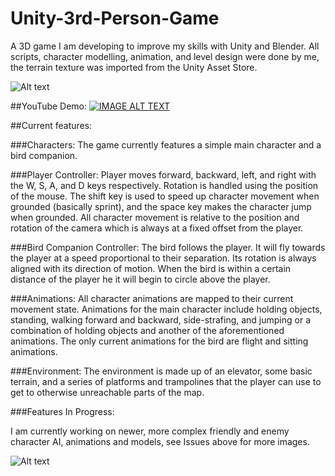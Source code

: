 # Unity-3rd-Person-Game
A 3D game I am developing to improve my skills with Unity and Blender. All scripts, character modelling, animation,
and level design were done by me, the terrain texture was imported from the Unity Asset Store.

![Alt text](https://cloud.githubusercontent.com/assets/9647946/14074052/f8c7df92-f482-11e5-82ca-f57a938fd840.png?raw=true "Version 1")

##YouTube Demo:
[![IMAGE ALT TEXT](http://img.youtube.com/vi/kfaUY4PPUWg/0.jpg)](http://www.youtube.com/watch?v=kfaUY4PPUWg "YouTube Demo")

##Current features:


###Characters:
The game currently features a simple main character and a bird companion.

###Player Controller:
Player moves forward, backward, left, and right with the W, S, A, and D keys respectively. 
Rotation is handled using the position of the mouse. The shift key is used to speed up character 
movement when grounded (basically sprint), and the space key makes the character jump when grounded. 
All character movement is relative to the position and rotation of the camera which is always at a 
fixed offset from the player.

###Bird Companion Controller:
The bird follows the player. It will fly towards the player at a speed proportional to their separation.
Its rotation is always aligned with its direction of motion. When the bird is within a certain distance 
of the player he it will begin to circle above the player. 

###Animations:
All character animations are mapped to their current movement state. Animations for the main character
include holding objects, standing, walking forward and backward, side-strafing, and jumping or a combination
of holding objects and another of the aforementioned animations. The only current animations for the bird are 
flight and sitting animations.

###Environment:
The environment is made up of an elevator, some basic terrain, and a series of platforms and trampolines that
the player can use to get to otherwise unreachable parts of the map.

###Features In Progress:

I am currently working on newer, more complex friendly and enemy character AI, animations and models, see Issues above for more 
images.

![Alt text](https://cloud.githubusercontent.com/assets/9647946/14073374/54fc3a20-f47d-11e5-8239-c52c96ba84ba.png?raw=true "New Character Model")

